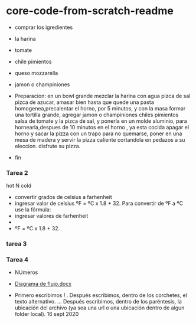 # core-code-from-scratch-readme
* comprar los igredientes
* la harina
* tomate
* chile pimientos
* queso mozzarella
* jamon o champiniones

* Preparacion: en un bowl grande mezclar la harina con agua pizca de sal pizca de azucar, amasar bien hasta que quede una pasta homogenea,precalentar el horno, por 5 minutos, y con la masa formar una tortilla grande, agregar jamon o champiniones chiles pimientos salsa de tomate y la pizca de sal, y ponerla en un molde aluminio, para hornearla,despues de 10 minutos en el horno , ya esta cocida apagar el horno y sacar la pizza con un trapo para no quemarse, poner en una mesa de madera y servir la pizza caliente cortandola en pedazos a su eleccion. disfrute su pizza.
* fin

### Tarea 2
hot N cold
* convertir grados de celsius a farhenheit
*  ingresar valor de celsius
ºF = ºC x 1.8 + 32. Para convertir de ºF a ºC use la fórmula:
* ingresar valores de farhenheit
* 
* ºF = ºC x 1.8 + 32. 


### tarea 3

### Tarea 4
* NUmeros
* [Diagrama de flujo.docx](https://github.com/libbyloppez/core-code-from-scratch-readme/files/11484043/Diagrama.de.flujo.docx)

* Primero escribimos ! []() .
Después escribimos, dentro de los corchetes, el texto alternativo. ...
Después escribimos, dentro de los paréntesis, la ubicación del archivo (ya sea una url o una ubicación dentro de algun folder local).
16 sept 2020



